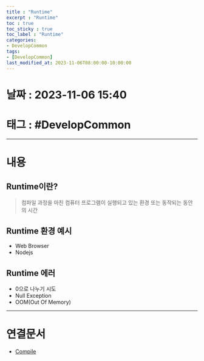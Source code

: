 ```yaml
---
title : "Runtime"
excerpt : "Runtime"
toc : true
toc_sticky : true
toc_label : "Runtime"
categories:
- DevelopCommon
tags:
- [DevelopCommon]
last_modified_at: 2023-11-06T08:00:00-10:00:00
---
```


# 날짜 : 2023-11-06 15:40

# 태그 : #DevelopCommon 
---

# 내용

## Runtime이란?
> 컴파일 과정을 마친 컴퓨터 프로그램이 실행되고 있는 환경 또는 동작되는 동안의 시간

## Runtime 환경 예시
- Web Browser
- Nodejs

## Runtime 에러
- 0으로 나누기 시도
- Null Exception
- OOM(Out Of Memory)

---

# 연결문서
- [Compile](../../developcommon/developcommon-Compile)